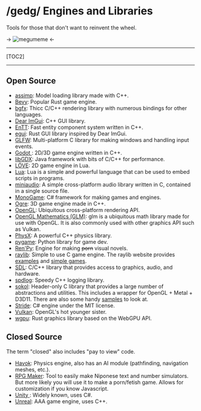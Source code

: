 # /gedg/ Engines and Libraries

Tools for those that don't want to reinvent the wheel.

->
![megumeme](https://i.imgur.com/OaGih0g.jpeg)
<-

***

[TOC2]

***

## Open Source

* [assimp](https://assimp-docs.readthedocs.io/en/v5.1.0/): Model loading library made with C++.
* [Bevy](https://bevyengine.org/): Popular Rust game engine.
* [bgfx](https://bkaradzic.github.io/bgfx/overview.html): Thicc C/C++ rendering library with numerous bindings for other languages.
* [Dear ImGui](https://github.com/ocornut/imgui): C++ GUI library.
* [EnTT](https://github.com/skypjack/entt): Fast entity component system written in C++.
* [egui](https://github.com/emilk/egui): Rust GUI library inspired by Dear ImGui.
* [GLFW](https://www.glfw.org/): Multi-platform C library for making windows and handling input events.
* [Godot ](https://godotengine.org/): 2D/3D game engine written in C++.
* [libGDX](https://libgdx.com/): Java framework with bits of C/C++ for performance.
* [L&Ouml;VE](https://love2d.org/): 2D game engine in Lua. 
* [Lua](http://www.lua.org/about.html): Lua is a simple and powerful language that can be used to embed scripts in programs.
* [miniaudio](https://miniaud.io/): A simple cross-platform audio library written in C, contained in a single source file.
* [MonoGame](https://www.monogame.net/): C# framework for making games and engines.
* [Ogre](https://www.ogre3d.org/): 3D game engine made in C++.
* [OpenGL](https://www.opengl.org/): Ubiquitous cross-platform rendering API.
* [OpenGL Mathematics (GLM)](https://github.com/g-truc/glm): glm is a ubiquitous math library made for use with OpenGL. It is also commonly used with other graphics API such as Vulkan.
* [PhysX](https://developer.nvidia.com/physx-sdk):  A powerful C++ physics library.
* [pygame](https://www.pygame.org/): Python library for game dev.
* [Ren'Py](https://www.renpy.org/): Engine for making ~~porn~~  visual novels.
* [raylib](https://www.raylib.com/index.html): Simple to use C game engine. The raylib website provides [examples](https://www.raylib.com/examples.html) and [simple games](https://www.raylib.com/games.html).
* [SDL](https://www.libsdl.org/):  C/C++ library that provides access to graphics, audio, and hardware.
* [spdlog](https://github.com/gabime/spdlog): Speedy C++ logging library.
* [sokol](https://github.com/floooh/sokol): Header-only C library that provides a large number of abstractions and utilities. This includes a wrapper for OpenGL + Metal + D3D11. There are also some handy [samples](https://floooh.github.io/sokol-html5/) to look at.
* [Stride](https://www.stride3d.net/): C# engine under the MIT license.
* [Vulkan](https://www.vulkan.org/): OpenGL's hot younger sister.
* [wgpu](https://wgpu.rs/):  Rust graphics library based on the WebGPU API.

## Closed Source

The term "closed" also includes "pay to view" code.

* [Havok](https://www.havok.com/): Physics engine, also has an AI module (pathfinding, navigation meshes, etc.).
* [RPG Maker](https://www.rpgmakerweb.com/): Tool to easily make Niponese text and number simulators. But more likely you will use it to make a porn/fetish game. Allows for customization if you know Javascript.
* [Unity ](https://unity.com/):  Widely known, uses C#.
* [Unreal](https://www.unrealengine.com/): AAA game engine, uses C++.